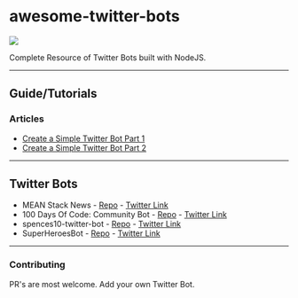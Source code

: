# awesome-twitter-bots

![](http://i.imgur.com/ivEkO6x.jpg)

Complete Resource of Twitter Bots built with NodeJS.

---

## Guide/Tutorials

### Articles
* [Create a Simple Twitter Bot Part 1](https://hackernoon.com/create-a-simple-twitter-bot-with-node-js-5b14eb006c08)
* [Create a Simple Twitter Bot Part 2](https://community.risingstack.com/how-to-make-a-twitter-bot-with-node-js/)

---

## Twitter Bots 
* MEAN Stack News - [Repo](https://github.com/amandeepmittal/nodejs-tweet) - [Twitter Link](https://twitter.com/nodejstweet)
* 100 Days Of Code: Community Bot - [Repo](https://github.com/amandeepmittal/100DaysOfCode) - [Twitter Link](https://twitter.com/_100DaysOfCode)
* spences10-twitter-bot - [Repo](https://github.com/spences10/spences10-twitter-bot) - [Twitter Link](https://twitter.com/ScottDevTweets)
* SuperHeroesBot - [Repo](https://github.com/EQuimper/MyOwnChallenge-SuperHeroesTwitterBotCoding) - [Twitter Link](https://twitter.com/heroes_bot)

---

### Contributing
PR's are most welcome. Add your own Twitter Bot.
